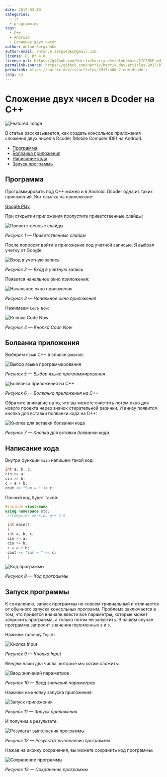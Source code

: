 ```yaml
---
date: 2017-03-19
categories:
  - it
  - programming
tags:
  - C++
  - Android
  - Сложение двух чисел
author: Anton Sergienko
author-email: anton.b.sergienko@gmail.com
license: CC BY 4.0
license-url: https://github.com/Harrix/harrix.dev/blob/main/LICENSE.md
permalink-source: https://github.com/Harrix/harrix.dev-articles-2017/blob/main/add-2-num-dcoder/add-2-num-dcoder.md
permalink: https://harrix.dev/ru/articles/2017/add-2-num-dcoder/
lang: ru
---
```


# Сложение двух чисел в Dcoder на C++

![Featured image](featured-image.svg)

В статье рассказывается, как создать консольное приложения сложения двух чисел в Dcoder (Mobile Compiler IDE) на Android.

- [Программа](#программа)
- [Болванка приложения](#болванка-приложения)
- [Написание кода](#написание-кода)
- [Запуск программы](#запуск-программы)

## Программа

Программировать под C++ можно и в Android. Dcoder одна из таких приложений. Вот ссылка на приложение:

[Google Play](https://play.google.com/store/apps/details?id=com.paprbit.dcoder)

При открытии приложения пропустите приветственные слайды:

![Приветственные слайды](img/hello.png)

_Рисунок 1 — Приветственные слайды_

После попросят войти в приложение под учетной записью. Я выбрал учетку от Google:

![Вход в учетную запись](img/login.png)

_Рисунок 2 — Вход в учетную запись_

Появится начальное окно приложения:

![Начальное окно приложения](img/start.png)

_Рисунок 3 — Начальное окно приложения_

Нажимаем `Code Now`:

![Кнопка Code Now](img/code-now.png)

_Рисунок 4 — Кнопка Code Now_

## Болванка приложения

Выберем язык C++ в списке языков:

![Выбор языка программирования](img/lang_01.png)

_Рисунок 5 — Выбор языка программирования_

![Болванка приложения на C++](img/lang_02.png)

_Рисунок 6 — Болванка приложения на C++_

Обратите внимание на то, что вы можете очистить потом окно для нового проекта через значок стирательной резинки. И внизу появится кнопка для вставки болванки кода на C++:

![Кнопка для вставки болванки кода](img/erase.jpg)

_Рисунок 7 — Кнопка для вставки болванки кода_

## Написание кода

Внутри функции `main` напишем такой код:

```cpp
int a, b, c;
cin >> a;
cin >> b;
c = a + b;
cout << "Sum = " << c;
```

Полный код будет такой:

```cpp
#include <iostream>
using namespace std;
 //Compiler version g++ 4.9

 int main()
 {
 int a, b, c;
 cin >> a;
 cin >> b;
 c = a + b;
 cout << "Sum = " << c;
 }
```

![Код программы](img/code.png)

_Рисунок 8 — Код программы_

## Запуск программы

К сожалению, запуск программы не совсем тривиальный и отличается от обычного запуска консольных программ. Проблема заключается в том, что придется вначале ввести все параметры, которые может запросить программа, а только потом ей запустить. В нашем случае программа запросит значения переменных `a` и `b`.

Нажмем галочку `Input`:

![Кнопка Input](img/input_01.jpg)

_Рисунок 9 — Кнопка Input_

Введем наши два числа, которые мы хотим сложить:

![Ввод значений параметров](img/input_02.png)

_Рисунок 10 — Ввод значений параметров_

Нажмем на кнопку запуска приложения:

![Запуск приложения](img/run.jpg)

_Рисунок 11 — Запуск приложения_

И получим в результате:

![Результат выполнения программы](img/result.png)

_Рисунок 12 — Результат выполнения программы_

Нажав на иконку сохранения, вы можете сохранить код программы:

![Сохранение программы](img/save.png)

_Рисунок 13 — Сохранение программы_
